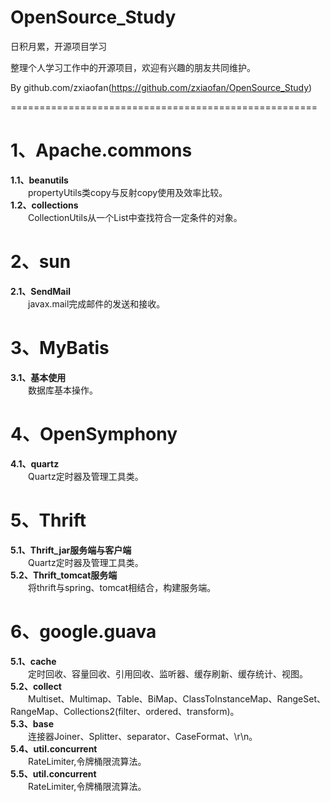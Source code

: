 # OpenSource_Study
日积月累，开源项目学习  

整理个人学习工作中的开源项目，欢迎有兴趣的朋友共同维护。  

By github.com/zxiaofan(https://github.com/zxiaofan/OpenSource_Study)

=====================================================

# 1、Apache.commons  
**1.1、beanutils**  
　　propertyUtils类copy与反射copy使用及效率比较。  
**1.2、collections**  
　　CollectionUtils从一个List中查找符合一定条件的对象。  
  
# 2、sun  
**2.1、SendMail**  
　　javax.mail完成邮件的发送和接收。  
  
# 3、MyBatis  
**3.1、基本使用**  
　　数据库基本操作。  
  
# 4、OpenSymphony  
**4.1、quartz**  
　　Quartz定时器及管理工具类。  
    
# 5、Thrift  
**5.1、Thrift_jar服务端与客户端**  
　　Quartz定时器及管理工具类。  
**5.2、Thrift_tomcat服务端**  
　　将thrift与spring、tomcat相结合，构建服务端。    
  
# 6、google.guava  
**5.1、cache**  
　　定时回收、容量回收、引用回收、监听器、缓存刷新、缓存统计、视图。  
**5.2、collect**  
　　Multiset、Multimap、Table、BiMap、ClassToInstanceMap、RangeSet、RangeMap、Collections2(filter、ordered、transform)。  
**5.3、base**  
　　连接器Joiner、Splitter、separator、CaseFormat、\r\n。  
**5.4、util.concurrent**  
　　RateLimiter,令牌桶限流算法。  
**5.5、util.concurrent**  
　　RateLimiter,令牌桶限流算法。  
  
